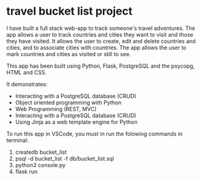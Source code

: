 # travel bucket list project

I have built a full stack web-app to track someone's travel adventures.
The app allows a user to track countries and cities they want to visit and those they have visited.
It allows the user to create, edit and delete countries and cities, and to associate cities with countries.
The app allows the user to mark countries and cities as visited or still to see.

This app has been built using Python, Flask, PostgreSQL and the psycopg, HTML and CSS.

It demonstrates:
* Interacting with a PostgreSQL database (CRUD)
* Object oriented programming with Python
* Web Programming (REST, MVC)
* Interacting with a PostgreSQL database (CRUD)
* Using Jinja as a web template engine for Python

To run this app in VSCode, you must in run the folowing commands in terminal:
1. createdb bucket_list 
2. psql -d bucket_list -f db/bucket_list.sql
3. python3 console.py
4. flask run
